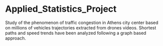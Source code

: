 # Applied_Statistics_Project
Study of the phenomenon of traffic congestion in Athens city center based on millions of vehicles trajectories extracted from drones videos. Shortest paths and speed trends have been analyzed following a graph based approach.
